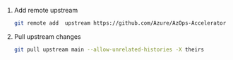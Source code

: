 
1. Add remote upstream

    ```bash
    git remote add  upstream https://github.com/Azure/AzOps-Accelerator.git
    ```

2. Pull upstream changes

    ```bash
    git pull upstream main --allow-unrelated-histories -X theirs
    ```
